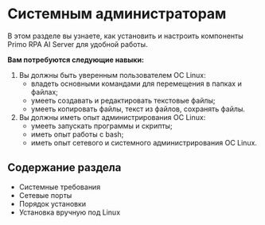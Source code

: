 # Системным администраторам

В этом разделе вы узнаете, как установить и настроить компоненты Primo RPA AI Server для удобной работы.

**Вам потребуются следующие навыки:**
1. Вы должны быть уверенным пользователем ОС Linux:
   *	владеть основными командами для перемещения в папках и файлах;
   *	умееть создавать и редактировать текстовые файлы;
   *	умееть копировать файлы, текст из файлов, сохранять файлы.
1. Вы должны иметь опыт администрирования ОС Linux:
   * умееть запускать программы и скрипты;
   * иметь опыт работы c bash;
   * иметь опыт сетевого и системного администрирования ОС Linux.


## Содержание раздела
* Системные требования
* Сетевые порты
* Порядок установки
* Установка вручную под Linux
